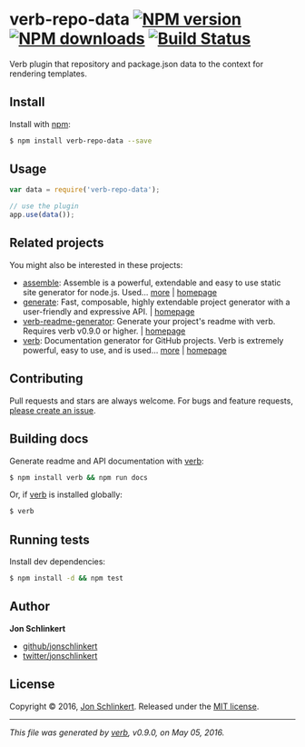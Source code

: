 # verb-repo-data [![NPM version](https://img.shields.io/npm/v/verb-repo-data.svg?style=flat)](https://www.npmjs.com/package/verb-repo-data) [![NPM downloads](https://img.shields.io/npm/dm/verb-repo-data.svg?style=flat)](https://npmjs.org/package/verb-repo-data) [![Build Status](https://img.shields.io/travis/verbose/verb-repo-data.svg?style=flat)](https://travis-ci.org/verbose/verb-repo-data)

Verb plugin that repository and package.json data to the context for rendering templates.

## Install

Install with [npm](https://www.npmjs.com/):

```sh
$ npm install verb-repo-data --save
```

## Usage

```js
var data = require('verb-repo-data');

// use the plugin
app.use(data());
```

## Related projects

You might also be interested in these projects:

* [assemble](https://www.npmjs.com/package/assemble): Assemble is a powerful, extendable and easy to use static site generator for node.js. Used… [more](https://www.npmjs.com/package/assemble) | [homepage](https://github.com/assemble/assemble)
* [generate](https://www.npmjs.com/package/generate): Fast, composable, highly extendable project generator with a user-friendly and expressive API. | [homepage](https://github.com/generate/generate)
* [verb-readme-generator](https://www.npmjs.com/package/verb-readme-generator): Generate your project's readme with verb. Requires verb v0.9.0 or higher. | [homepage](https://github.com/verbose/verb-readme-generator)
* [verb](https://www.npmjs.com/package/verb): Documentation generator for GitHub projects. Verb is extremely powerful, easy to use, and is used… [more](https://www.npmjs.com/package/verb) | [homepage](https://github.com/verbose/verb)

## Contributing

Pull requests and stars are always welcome. For bugs and feature requests, [please create an issue](https://github.com/verbose/verb-repo-data/issues/new).

## Building docs

Generate readme and API documentation with [verb](https://github.com/verbose/verb):

```sh
$ npm install verb && npm run docs
```

Or, if [verb](https://github.com/verbose/verb) is installed globally:

```sh
$ verb
```

## Running tests

Install dev dependencies:

```sh
$ npm install -d && npm test
```

## Author

**Jon Schlinkert**

* [github/jonschlinkert](https://github.com/jonschlinkert)
* [twitter/jonschlinkert](http://twitter.com/jonschlinkert)

## License

Copyright © 2016, [Jon Schlinkert](https://github.com/jonschlinkert).
Released under the [MIT license](https://github.com/verbose/verb-repo-data/blob/master/LICENSE).

***

_This file was generated by [verb](https://github.com/verbose/verb), v0.9.0, on May 05, 2016._